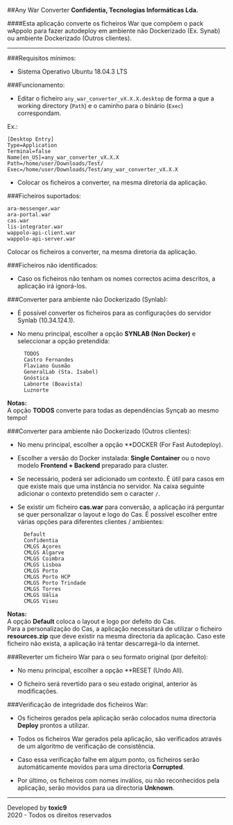 ##Any War Converter
**Confidentia, Tecnologias Informáticas Lda.**  

####Esta aplicação converte os ficheiros War que compõem o pack wAppolo para fazer autodeploy em ambiente não Dockerizado (Ex. Synab) ou ambiente Dockerizado (Outros clientes).

___

###Requisitos mínimos:

- Sistema Operativo Ubuntu 18.04.3 LTS

###Funcionamento:

- Editar o ficheiro `any_war_converter_vX.X.X.desktop` de forma a que a working directory (`Path`) e o caminho para o binário (`Exec`) correspondam.

Ex.:

    [Desktop Entry]
    Type=Application
    Terminal=false
    Name[en_US]=any_war_converter_vX.X.X
    Path=/home/user/Downloads/Test/
    Exec=/home/user/Downloads/Test/any_war_converter_vX.X.X

- Colocar os ficheiros a converter, na mesma diretoria da aplicação.

###Ficheiros suportados:

    ara-messenger.war
    ara-portal.war
    cas.war
    lis-integrator.war
    wappolo-api-client.war
    wappolo-api-server.war

Colocar os ficheiros a converter, na mesma diretoria da aplicação.

###Ficheiros não identificados:

- Caso os ficheiros não tenham os nomes correctos acima descritos, a aplicação irá ignorá-los.

###Converter para ambiente não Dockerizado (Synlab):

- É possível converter os ficheiros para as configurações do servidor Synlab (10.34.124.1).

- No menu principal, escolher a opção **SYNLAB (Non Docker)** e seleccionar a opção pretendida:

        TODOS
        Castro Fernandes
        Flaviano Gusmão
        GeneralLab (Sta. Isabel)
        Gnóstica
        Labnorte (Boavista)
        Luznorte

**Notas:**  
A opção **TODOS** converte para todas as dependências Synçab ao mesmo tempo!

###Converter para ambiente não Dockerizado (Outros clientes):

- No menu principal, escolher a opção **DOCKER (For Fast Autodeploy).

- Escolher a versão do Docker instalada: **Single Container** ou o novo modelo **Frontend + Backend** preparado para cluster.

- Se necessário, poderá ser adicionado um contexto. É útil para casos em que existe mais que uma instância no servidor. Na caixa seguinte adicionar o contexto pretendido sem o caracter `/`.

- Se existir um ficheiro **cas.war** para conversão, a aplicação irá perguntar se quer personalizar o layout e logo do Cas. É possível escolher entre várias opções para diferentes clientes / ambientes:

        Default
        Confidentia
        CMLGS Açores
        CMLGS Algarve
        CMLGS Coimbra
        CMLGS Lisboa
        CMLGS Porto
        CMLGS Porto HCP
        CMLGS Porto Trindade
        CMLGS Torres
        CMLGS Uália
        CMLGS Viseu

**Notas:**  
A opção **Default** coloca o layout e logo por defeito do Cas.  
Para a personalização do Cas, a aplicação necessitará de utilizar o ficheiro **resources.zip** que deve existir na mesma directoria da aplicação. Caso este ficheiro não exista, a aplicação irá tentar descarregá-lo da internet.

###Reverter um ficheiro War para o seu formato original (por defeito):

- No menu principal, escolher a opção **RESET (Undo All).

- O ficheiro será revertido para o seu estado original, anterior às modificações.

###Verificação de integridade dos ficheiros War:

- Os ficheiros gerados pela aplicação serão colocados numa directoria **Deploy** prontos a utilizar.

- Todos os ficheiros War gerados pela aplicação, são verificados através de um algoritmo de verificação de consistência.

- Caso essa verificação falhe em algum ponto, os ficheiros serão automáticamente movidos para uma directoria **Corrupted**.

- Por último, os ficheiros com nomes inválios, ou não reconhecidos pela aplicação, serão movidos para ua directoria **Unknown**.

___

Developed by **toxic9**  
2020 - Todos os direitos reservados
